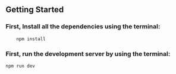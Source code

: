 ## Getting Started

### First, Install all the dependencies using the terminal:

```
    npm install
```

### First, run the development server by using the terminal:

```
npm run dev
